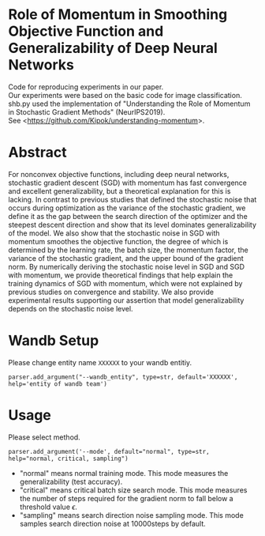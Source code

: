 # Role of Momentum in Smoothing Objective Function and Generalizability of Deep Neural Networks
Code for reproducing experiments in our paper.  
Our experiments were based on the basic code for image classification.  
shb.py used the implementation of "Understanding the Role of Momentum in Stochastic Gradient Methods" (NeurIPS2019).   
See <<https://github.com/Kipok/understanding-momentum>>.

# Abstract
For nonconvex objective functions, including deep neural networks, stochastic gradient descent (SGD) with momentum has fast convergence and excellent generalizability, but a theoretical explanation for this is lacking. In contrast to previous studies that defined the stochastic noise that occurs during optimization as the variance of the stochastic gradient, we define it as the gap between the search direction of the optimizer and the steepest descent direction and show that its level dominates generalizability of the model. We also show that the stochastic noise in SGD with momentum smoothes the objective function, the degree of which is determined by the learning rate, the batch size, the momentum factor, the variance of the stochastic gradient, and the upper bound of the gradient norm. By numerically deriving the stochastic noise level in SGD and SGD with momentum, we provide theoretical findings that help explain the training dynamics of SGD with momentum, which were not explained by previous studies on convergence and stability. We also provide experimental results supporting our assertion that model generalizability depends on the stochastic noise level.

# Wandb Setup
Please change entity name `XXXXXX` to your wandb entitiy.
```
parser.add_argument("--wandb_entity", type=str, default='XXXXXX', help='entity of wandb team')
```

# Usage
Please select method.
```
parser.add_argument('--mode', default="normal", type=str, help="normal, critical, sampling")
```

- "normal" means normal training mode. This mode measures the generalizability (test accuracy).  
- "critical" means critical batch size search mode. This mode measures the number of steps required for the gradient norm to fall below a threshold value $\epsilon$.  
- "sampling" means search direction noise sampling mode. This mode samples search direction noise at 10000steps by default.
